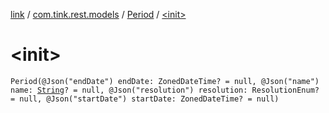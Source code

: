 [link](../../index.md) / [com.tink.rest.models](../index.md) / [Period](index.md) / [&lt;init&gt;](./-init-.md)

# &lt;init&gt;

`Period(@Json("endDate") endDate: ZonedDateTime? = null, @Json("name") name: `[`String`](https://kotlinlang.org/api/latest/jvm/stdlib/kotlin/-string/index.html)`? = null, @Json("resolution") resolution: ResolutionEnum? = null, @Json("startDate") startDate: ZonedDateTime? = null)`